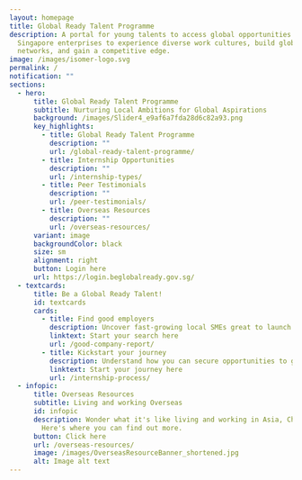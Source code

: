 ```yaml
---
layout: homepage
title: Global Ready Talent Programme
description: A portal for young talents to access global opportunities with
  Singapore enterprises to experience diverse work cultures, build global
  networks, and gain a competitive edge.
image: /images/isomer-logo.svg
permalink: /
notification: ""
sections:
  - hero:
      title: Global Ready Talent Programme
      subtitle: Nurturing Local Ambitions for Global Aspirations
      background: /images/Slider4_e9af6a7fda28d6c82a93.png
      key_highlights:
        - title: Global Ready Talent Programme
          description: ""
          url: /global-ready-talent-programme/
        - title: Internship Opportunities
          description: ""
          url: /internship-types/
        - title: Peer Testimonials
          description: ""
          url: /peer-testimonials/
        - title: Overseas Resources
          description: ""
          url: /overseas-resources/
      variant: image
      backgroundColor: black
      size: sm
      alignment: right
      button: Login here
      url: https://login.beglobalready.gov.sg/
  - textcards:
      title: Be a Global Ready Talent!
      id: textcards
      cards:
        - title: Find good employers
          description: Uncover fast-growing local SMEs great to launch your dream career
          linktext: Start your search here
          url: /good-company-report/
        - title: Kickstart your journey
          description: Understand how you can secure opportunities to gain real experience
          linktext: Start your journey here
          url: /internship-process/
  - infopic:
      title: Overseas Resources
      subtitle: Living and working Overseas
      id: infopic
      description: Wonder what it's like living and working in Asia, China and India?
        Here's where you can find out more.
      button: Click here
      url: /overseas-resources/
      image: /images/OverseasResourceBanner_shortened.jpg
      alt: Image alt text
---
```

